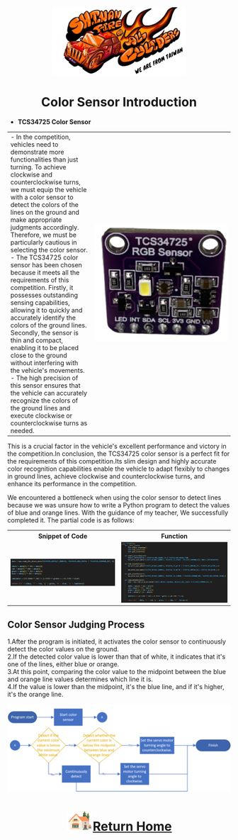 <div align="center"><img src="../../other/img/logo.png" width="300" alt=" logo"></div>

# <div align="center">Color Sensor Introduction</div> 
- __TCS34725 Color Sensor__
<div align="center">
<table>
<tr>  
<td>
 - In the competition, vehicles need to demonstrate more functionalities than just turning. To achieve clockwise and counterclockwise turns, we must equip the vehicle with a color sensor to detect the colors of the lines on the ground and make appropriate judgments accordingly. Therefore, we must be particularly cautious in selecting the color sensor.
  - The TCS34725 color sensor has been chosen because it meets all the requirements of this competition. Firstly, it possesses outstanding sensing capabilities, allowing it to quickly and accurately identify the colors of the ground lines. Secondly, the sensor is thin and compact, enabling it to be placed close to the ground without interfering with the vehicle's movements.
  - The high precision of this sensor ensures that the vehicle can accurately recognize the colors of the ground lines and execute clockwise or counterclockwise turns as needed.  
</td>
 <td width=300 ><img src="./img/TCS34725.png" alt="TCS34725" width="300" /> 
</td>
</tr>
</table> 
</div>
  
  This is a crucial factor in the vehicle's excellent performance and victory in the competition.In conclusion, the TCS34725 color sensor is a perfect fit for the requirements of this competition.Its slim design and highly accurate color recognition capabilities enable the vehicle to adapt flexibly to changes in ground lines, achieve clockwise and counterclockwise turns, and enhance its performance in the competition.  

  We encountered a bottleneck when using the color sensor to detect lines because we was unsure how to write a Python program to detect the values of blue and orange lines. 
  With the guidance of my teacher, We successfully completed it. The partial code is as follows:

<div align="center" width=100%>
<table >
<tr align="center">
  <th>Snippet of Code</th> 
  <th>Function</th>
</tr>
<tr>
  <td><img src="./img/TCS34725_code.png" alt="TCS34725" width=500/ > </td>
  <td><img src="./img/TCS34725_code_class.png" alt="TCS34725" width=500 />
  </td>  
  </tr>
</table>
</div>

## Color Sensor Judging Process  
  1.After the program is initiated, it activates the color sensor to continuously detect the color values on the ground.   
  2.If the detected color value is lower than that of white, it indicates that it's one of the lines, either blue or orange.  
  3.At this point, comparing the color value to the midpoint between the blue and orange line values determines which line it is.  
  4.If the value is lower than the midpoint, it's the blue line, and if it's higher, it's the orange line.
  <div align=center><img src="./img/color_sensor.png"></div>

# <div align="center">![HOME](../../other/img/Home.png)[Return Home](../../)</div>  

